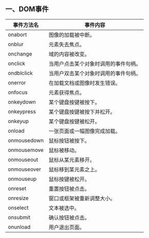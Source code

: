## 一、DOM事件

|事件方法名  | 事件内容|
|-----------|--------|
|onabort    |图像的加载被中断。|
|onblur	    |元素失去焦点。|
|onchange	|域的内容被改变。|
|onclick	|当用户点击某个对象时调用的事件句柄。|
|ondblclick	|当用户双击某个对象时调用的事件句柄。|
|onerror	|在加载文档或图像时发生错误。|
|onfocus	|元素获得焦点。|
|onkeydown	|某个键盘按键被按下。|
|onkeypress	|某个键盘按键被按下并松开。|
|onkeyup	|某个键盘按键被松开。|
|onload	    |一张页面或一幅图像完成加载。|
|onmousedown|鼠标按钮被按下。|
|onmousemove|鼠标被移动。|
|onmouseout	|鼠标从某元素移开。|
|onmouseover|鼠标移到某元素之上。|
|onmouseup	|鼠标按键被松开。|
|onreset	|重置按钮被点击。|
|onresize	|窗口或框架被重新调整大小。|
|onselect	|文本被选中。|
|onsubmit	|确认按钮被点击。|
|onunload	|用户退出页面。|